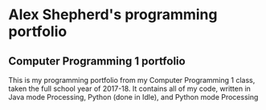 # Alex Shepherd's programming portfolio
## Computer Programming 1 portfolio
This is my programming portfolio from my Computer Programming 1 class, taken the full school year of 2017-18. It contains all of my code, written in Java mode Processing, Python (done in Idle), and Python mode Processing
